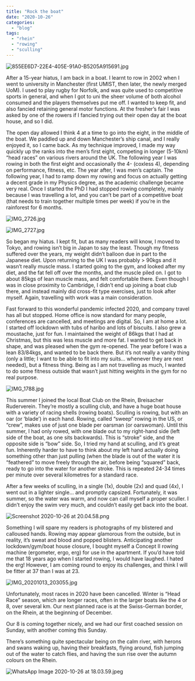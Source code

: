 ```yaml
---
title: "Rock the boat"
date: "2020-10-26"
categories: 
  - "blog"
tags: 
  - "rhein"
  - "rowing"
  - "sculling"
---
```


![855EE6D7-22E4-405E-91A0-B5205A915691.jpg](/assets/images/ae8f8-855ee6d7-22e4-405e-91a0-b5205a915691.jpg)

After a 15-year hiatus, I am back in a boat. I learnt to row in 2002 when I went to university in Manchester (first UMIST, then later, the newly merged UoM). I used to play rugby for Norfolk, and was quite used to competitive sports in general, and when I got to uni the sheer volume of both alcohol consumed and the players themselves put me off. I wanted to keep fit, and also fancied retaining general motor functions. At the fresher’s fair I was asked by one of the rowers if I fancied trying out their open day at the boat house, and so I did.

The open day allowed I think 4 at a time to go into the eight, in the middle of the boat. We paddled up and down Manchester’s ship canal, and I really enjoyed it, so I came back. As my technique improved, I made my way quickly up the ranks into the men’s first eight, competing in longer (5-10km) “head races” on various rivers around the UK. The following year I was rowing in both the first eight and occasionally the 4- (coxless 4), depending on performance, fitness, etc. The year after, I was men’s captain. The following year, I had to ramp down my rowing and focus on actually getting a decent grade in my Physics degree, as the academic challenge became very real. Once I started the PhD I had stopped rowing completely, mainly because I was travelling a lot, and you can’t be part of a competitive boat (that needs to train together multiple times per week) if you’re in the rainforest for 6 months.

![IMG_2726.jpg](/assets/images/c4dcc-img_2726.jpg)

![IMG_2727.jpg](/assets/images/3bfae-img_2727.jpg)

So began my hiatus. I kept fit, but as many readers will know, I moved to Tokyo, and rowing isn’t big in Japan to say the least. Though my fitness suffered over the years, my weight didn’t balloon due in part to the Japanese diet. Upon returning to the UK I was probably > 90kgs and it wasn’t really muscle mass. I started going to the gym, and looked after my diet, and the fat fell off over the months, and the muscle piled on. I got to about 85kgs of lean muscle mass, and felt comfortable there. Even though I was in close proximity to Cambridge, I didn’t end up joining a boat club there, and instead mainly did cross-fit type exercises, just to look after myself. Again, travelling with work was a main consideration.

Fast forward to this wonderful pandemic infected 2020, and company travel has all but stopped. Home office is now standard for many people, conferences are cancelled, and meetings are digital. So, I am at home a lot. I started off lockdown with tubs of haribo and lots of biscuits. I also grew a moustache, just for fun. I maintained the weight of 86kgs that I had at Christmas, but this was less muscle and more fat. I wanted to get back in shape, and was pleased when the gym re-opened. The year before I was a lean 83/84kgs, and wanted to be back there. But it’s not really a vanity thing (only a little; I want to be able to fit into my suits… whenever they are next needed), but a fitness thing. Being as I am not travelling as much, I wanted to do some fitness outside that wasn’t just hitting weights in the gym for no real purpose.

![IMG_1788.jpg](/assets/images/b6638-img_1788.jpg)

This summer I joined the local Boat Club on the Rhein, Breisacher Ruderverein. They’re mostly a sculling club, and have a huge boat house with a variety of racing shells (rowing boats). Sculling is rowing, but with an oar (or ‘blade’) in each hand. Rowing, called “sweep” rowing in the US, or “crew”, makes use of just one blade per oarsman (or oarswoman). Until this summer, I had only rowed, with one blade out to my right-hand side (left side of the boat, as one sits backwards). This is “stroke” side, and the opposite side is “bow” side. So, I tried my hand at sculling, and it’s great fun. Inherently harder to have to think about my left hand actually doing something other than just pulling (when the blade is out of the water it is “feathered” to move freely through the air, before being “squared” back, ready to go into the water for another stroke. This is repeated 24-34 times per minute over several kilometres for a standard race.

After a few weeks of sculling, in a single (1x), double (2x) and quad (4x), I went out in a lighter single… and promptly capsized. Fortunately, it was summer, so the water was warm, and now can call myself a proper sculler. I didn’t enjoy the swim very much, and couldn’t easily get back into the boat.

![Screenshot 2020-10-26 at 20.04.58.png](/assets/images/1e514-screenshot2020-10-26at20.04.58.png)

<div class="sqs-video-wrapper" data-provider-name="YouTube" data-html="\[youtube=://www.youtube.com/watch?v=bDjY8TF9Fjs&w=854&h=480\]">

Something I will spare my readers is photographs of my blistered and calloused hands. Rowing may appear glamorous from the outside, but in reality, it’s sweat and blood and popped blisters. Anticipating another lockdown/gym/boat house closure, I bought myself a Concept II rowing machine (ergometer, ergo, erg) for use in the apartment. If you’d have told me that 18 years ago when I started rowing, I would have laughed. I hated the erg! However, I am coming round to enjoy its challenges, and think I will be fitter at 37 than I was at 23.

![IMG_20201013_203055.jpg](/assets/images/295dc-img_20201013_203055.jpg)

Unfortunately, most races in 2020 have been cancelled. Winter is “Head Race” season, which are longer races, often in the larger boats like the 4 or 8, over several km. Our next planned race is at the Swiss-German border, on the Rhein, at the beginning of December.

Our 8 is coming together nicely, and we had our first coached session on Sunday, with another coming this Sunday.

<div class="sqs-video-wrapper" data-provider-name="YouTube" data-html="\[youtube=://www.youtube.com/watch?v=5PxSrvGQ8JI&w=854&h=480\]">

<div class="sqs-video-wrapper" data-provider-name="YouTube" data-html="\[youtube=://www.youtube.com/watch?v=htSfzoXq1Qs&w=854&h=480\]">

There’s something quite spectacular being on the calm river, with herons and swans waking up, having their breakfasts, flying around, fish jumping out of the water to catch flies, and having the sun rise over the autumn colours on the Rhein.

![WhatsApp Image 2020-10-26 at 18.03.59.jpeg](/assets/images/4f9da-whatsappimage2020-10-26at18.03.59.jpeg)
